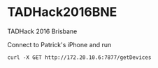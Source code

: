 # TADHack2016BNE
TADHack 2016 Brisbane

Connect to Patrick's iPhone and run

```
curl -X GET http://172.20.10.6:7877/getDevices
```
